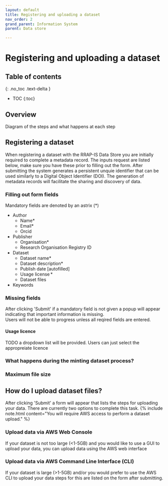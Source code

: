 ```yaml
---
layout: default
title: Registering and uploading a dataset
nav_order: 2
grand_parent: Information System
parent: Data store

---
```

# Registering and uploading a dataset
## Table of contents
{: .no_toc .text-delta }
* TOC
{:toc}
## Overview

Diagram of the steps and what happens at each step

## Registering a dataset
When registering a dataset with the RRAP-IS Data Store you are initially required to complete a metadata record. The inputs request are listed below, make sure you have these prior to filling out the form. After submitting the system generates a persistent unquie identifier that can be used similarly to a Digital Object Identifier (DOI).  The generation of metadata records will facilitate the sharing and discovery of data.
### Filling out form fields
Mandatory fields are denoted by an astrix (*)
- Author
    - Name*
    - Email*
    - Orcid
- Publisher
    - Organisation*
    - Research Organisation Registry ID
- Dataset
    - Dataset name*
    - Dataset description*
    - Publish date [autofilled]
    - Usage license *
    - Dataset files
- Keywords

### Missing fields
After clicking 'Submit' if a mandatory field is not given a popup will appear indicating that important information is missing.<br>
Users will not be able to progress unless all reqired fields are entered.

#### Usage licence

TODO a dropdown list will be provided.  Users can just select the appropreiate licence 

### What happens during the minting dataset process?

### Maximum file size

## How do I upload dataset files?
After clicking 'Submit' a form will appear that lists the steps for uploading your data. There are currently two options to complete this task.
 {% include note.html content="You will require AWS access to perform a dataset upload." %}

### Upload data via AWS Web Console
If your dataset is not too large (<1-5GB) and you would like to use a GUI to upload your data, you can upload data using the AWS web interface

### Upload data via AWS Command Line Interface (CLI)
If your dataset is large (>1-5GB) and/or you would prefer to use the AWS CLI to upload your data steps for this are listed on the form after submitting.
